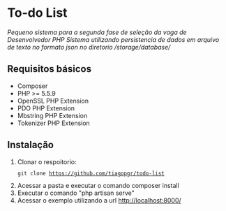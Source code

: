 To-do List
==========

*Pequeno sistema para a segunda fase de seleção da vaga de Desenvolvedor PHP*
*Sistema utilizando persistencia de dados em arquivo de texto no formato json no diretorio /storage/database/*

Requisitos básicos
------------------

 - Composer
 - PHP >= 5.5.9
 - OpenSSL PHP Extension
 - PDO PHP Extension
 - Mbstring PHP Extension
 - Tokenizer PHP Extension

Instalação
----------

 1. Clonar o respoitorio: <code><pre>git clone https://github.com/tiagopgr/todo-list</pre></code>
 2. Acessar a pasta e executar o comando composer install
 3. Executar o comando "php artisan serve"
 4. Acessar o exemplo utilizando a url [http://localhost:8000/](http://localhost:8000/)